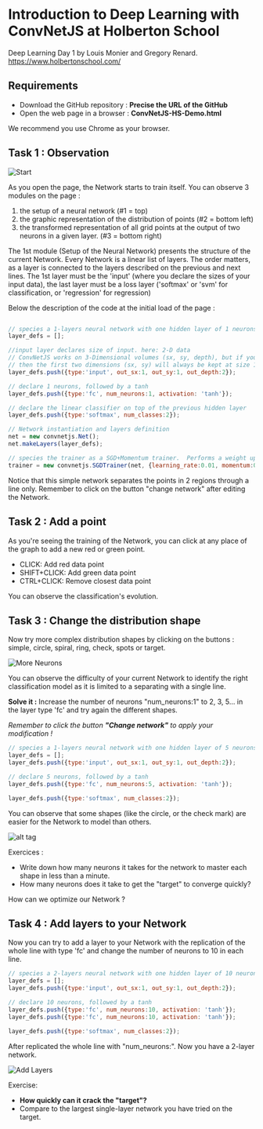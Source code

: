 # Introduction to Deep Learning with ConvNetJS at Holberton School

Deep Learning Day 1 by Louis Monier and Gregory Renard.
https://www.holbertonschool.com/

## Requirements

- Download the GitHub repository : **Precise the URL of the GitHub**
- Open the web page in a browser : **ConvNetJS-HS-Demo.html**

We recommend you use Chrome as your browser.

## Task 1 : Observation

![Start](https://github.com/holbertonschool/deep-learning/blob/master/ConvNetJS/images/capture1.png)

As you open the page, the Network starts to train itself.
You can observe 3 modules on the page :

1. the setup of a neural network (#1 = top)
2. the graphic representation of the distribution of points (#2 = bottom left)
3. the transformed representation of all grid points at the output of two neurons in a given layer. (#3 = bottom right)
 
The 1st module (Setup of the Neural Network) presents the structure of the current Network.  Every Network is a linear list of layers. The order matters, as a layer is connected to the layers described on the previous and next lines.
The 1st layer must be the 'input' (where you declare the sizes of your input data), the last layer must be a loss layer ('softmax' or 'svm' for classification, or 'regression' for regression)



Below the description of the code at the initial load of the page :


```javascript

// species a 1-layers neural network with one hidden layer of 1 neurons
layer_defs = [];

//input layer declares size of input. here: 2-D data
// ConvNetJS works on 3-Dimensional volumes (sx, sy, depth), but if you're not dealing with images
// then the first two dimensions (sx, sy) will always be kept at size 1
layer_defs.push({type:'input', out_sx:1, out_sy:1, out_depth:2});

// declare 1 neurons, followed by a tanh
layer_defs.push({type:'fc', num_neurons:1, activation: 'tanh'});

// declare the linear classifier on top of the previous hidden layer
layer_defs.push({type:'softmax', num_classes:2});

// Network instantiation and layers definition
net = new convnetjs.Net();
net.makeLayers(layer_defs);

// species the trainer as a SGD+Momentum trainer.  Performs a weight update every 10 examples (batch size)
trainer = new convnetjs.SGDTrainer(net, {learning_rate:0.01, momentum:0.1, batch_size:10, l2_decay:0.001});

```

Notice that this simple network separates the points in 2 regions through a line only.
Remember to click on the button "change network" after editing the Network.

## Task 2 : Add a point

As you're seeing the training of the Network, you can click at any place of the graph to add a new red or green point.
- CLICK: Add red data point
- SHIFT+CLICK: Add green data point
- CTRL+CLICK: Remove closest data point

You can observe the classification's evolution.

## Task 3 : Change the distribution shape 

Now try more complex distribution shapes by clicking on the buttons : simple, circle, spiral, ring, check, spots or target.

![More Neurons](https://github.com/holbertonschool/deep-learning/blob/master/ConvNetJS/images/capture2.png)

You can observe the difficulty of your current Network to identify the right classification model as it is limited to a separating with a single line.  

**Solve it :** Increase the number of neurons "num_neurons:1" to 2, 3, 5... in the layer type 'fc' and try again the different shapes.

*Remember to click the button **"Change network"** to apply your modification !*

```javascript
// species a 1-layers neural network with one hidden layer of 5 neurons
layer_defs = [];
layer_defs.push({type:'input', out_sx:1, out_sy:1, out_depth:2});

// declare 5 neurons, followed by a tanh
layer_defs.push({type:'fc', num_neurons:5, activation: 'tanh'});

layer_defs.push({type:'softmax', num_classes:2});

```

You can observe that some shapes (like the circle, or the check mark) are easier for the Network to model than others.

![alt tag](https://github.com/holbertonschool/deep-learning/blob/master/ConvNetJS/images/capture3.png)


Exercices :
- Write down how many neurons it takes for the network to master each shape in less than a minute.
- How many neurons does it take to get the "target" to converge quickly?

How can we optimize our Network ?

## Task 4 : Add layers to your Network

Now you can try to add a layer to your Network with the replication of the whole line with type 'fc' and change the number of neurons to 10 in each line.

```javascript
// species a 2-layers neural network with one hidden layer of 10 neurons
layer_defs = [];
layer_defs.push({type:'input', out_sx:1, out_sy:1, out_depth:2});

// declare 10 neurons, followed by a tanh
layer_defs.push({type:'fc', num_neurons:10, activation: 'tanh'});
layer_defs.push({type:'fc', num_neurons:10, activation: 'tanh'});

layer_defs.push({type:'softmax', num_classes:2});

```

After replicated the whole line with "num_neurons:". Now you have a 2-layer network.

![Add Layers](https://github.com/holbertonschool/deep-learning/blob/master/ConvNetJS/images/capture4.png)

Exercise:
- **How quickly can it crack the "target"?**
- Compare to the largest single-layer network you have tried on the target.
